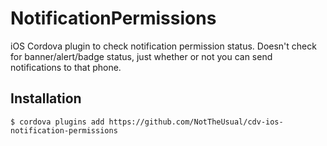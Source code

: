 # NotificationPermissions

iOS Cordova plugin to check notification permission status. Doesn't check for banner/alert/badge status, just whether or not you can send notifications to that phone.

## Installation

    $ cordova plugins add https://github.com/NotTheUsual/cdv-ios-notification-permissions
